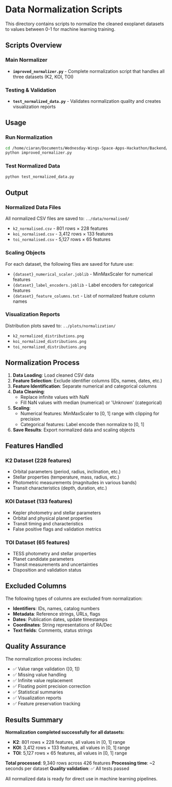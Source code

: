# Data Normalization Scripts

This directory contains scripts to normalize the cleaned exoplanet datasets to values between 0-1 for machine learning training.

## Scripts Overview

### Main Normalizer
- **`improved_normalizer.py`** - Complete normalization script that handles all three datasets (K2, KOI, TOI)

### Testing & Validation
- **`test_normalized_data.py`** - Validates normalization quality and creates visualization reports

## Usage

### Run Normalization
```bash
cd /home/ciaran/Documents/Wednesday-Wings-Space-Apps-Hackathon/Backend/normalisation
python improved_normalizer.py
```

### Test Normalized Data
```bash
python test_normalized_data.py
```

## Output

### Normalized Data Files
All normalized CSV files are saved to: `../data/normalised/`
- `k2_normalised.csv` - 801 rows × 228 features
- `koi_normalised.csv` - 3,412 rows × 133 features  
- `toi_normalised.csv` - 5,127 rows × 65 features

### Scaling Objects
For each dataset, the following files are saved for future use:
- `{dataset}_numerical_scaler.joblib` - MinMaxScaler for numerical features
- `{dataset}_label_encoders.joblib` - Label encoders for categorical features  
- `{dataset}_feature_columns.txt` - List of normalized feature column names

### Visualization Reports
Distribution plots saved to: `../plots/normalization/`
- `k2_normalized_distributions.png`
- `koi_normalized_distributions.png`
- `toi_normalized_distributions.png`

## Normalization Process

1. **Data Loading**: Load cleaned CSV data
2. **Feature Selection**: Exclude identifier columns (IDs, names, dates, etc.)
3. **Feature Identification**: Separate numerical and categorical columns
4. **Data Cleaning**: 
   - Replace infinite values with NaN
   - Fill NaN values with median (numerical) or 'Unknown' (categorical)
5. **Scaling**:
   - Numerical features: MinMaxScaler to [0, 1] range with clipping for precision
   - Categorical features: Label encode then normalize to [0, 1]
6. **Save Results**: Export normalized data and scaling objects

## Features Handled

### K2 Dataset (228 features)
- Orbital parameters (period, radius, inclination, etc.)
- Stellar properties (temperature, mass, radius, etc.)
- Photometric measurements (magnitudes in various bands)
- Transit characteristics (depth, duration, etc.)

### KOI Dataset (133 features)
- Kepler photometry and stellar parameters
- Orbital and physical planet properties
- Transit timing and characteristics
- False positive flags and validation metrics

### TOI Dataset (65 features)
- TESS photometry and stellar properties
- Planet candidate parameters
- Transit measurements and uncertainties
- Disposition and validation status

## Excluded Columns

The following types of columns are excluded from normalization:
- **Identifiers**: IDs, names, catalog numbers
- **Metadata**: Reference strings, URLs, flags
- **Dates**: Publication dates, update timestamps
- **Coordinates**: String representations of RA/Dec
- **Text fields**: Comments, status strings

## Quality Assurance

The normalization process includes:
- ✅ Value range validation ([0, 1])
- ✅ Missing value handling
- ✅ Infinite value replacement
- ✅ Floating point precision correction
- ✅ Statistical summaries
- ✅ Visualization reports
- ✅ Feature preservation tracking

## Results Summary

**Normalization completed successfully for all datasets:**
- **K2**: 801 rows × 228 features, all values in [0, 1] range
- **KOI**: 3,412 rows × 133 features, all values in [0, 1] range  
- **TOI**: 5,127 rows × 65 features, all values in [0, 1] range

**Total processed**: 9,340 rows across 426 features
**Processing time**: ~2 seconds per dataset
**Quality validation**: ✅ All tests passed

All normalized data is ready for direct use in machine learning pipelines.
